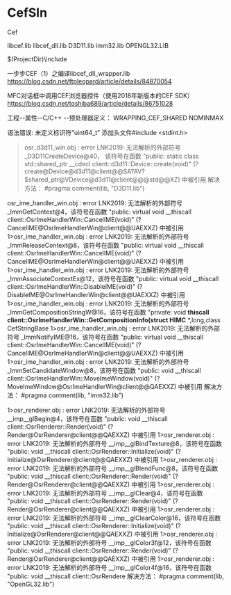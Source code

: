 # CefSln
Cef

libcef.lib
libcef_dll.lib
D3D11.lib
imm32.lib
OPENGL32.LIB

$(ProjectDir)\include 

一步步CEF（1）之编译libcef_dll_wrapper.lib
https://blog.csdn.net/ftpleopard/article/details/84870054

MFC对话框中调用CEF浏览器控件（使用2018年新版本的CEF SDK）
https://blog.csdn.net/toshiba689/article/details/86751028

工程--属性--C/C++  --预处理器定义：
WRAPPING_CEF_SHARED
NOMINMAX

语法错误: 未定义标识符“uint64_t”
添加头文件#include <stdint.h>

>osr_d3d11_win.obj : error LNK2019: 无法解析的外部符号 _D3D11CreateDevice@40，
该符号在函数 "public: static class std::shared_ptr<class client::d3d11::Device> 
__cdecl client::d3d11::Device::create(void)" (?create@Device@d3d11@client@@SA?AV?$shared_ptr@VDevice@d3d11@client@@@std@@XZ) 中被引用
解决方法：
#pragma comment(lib, "D3D11.lib")

osr_ime_handler_win.obj : error LNK2019: 无法解析的外部符号 _ImmGetContext@4，该符号在函数 "public: virtual void __thiscall client::OsrImeHandlerWin::CancelIME(void)" (?CancelIME@OsrImeHandlerWin@client@@UAEXXZ) 中被引用
1>osr_ime_handler_win.obj : error LNK2019: 无法解析的外部符号 _ImmReleaseContext@8，该符号在函数 "public: virtual void __thiscall client::OsrImeHandlerWin::CancelIME(void)" (?CancelIME@OsrImeHandlerWin@client@@UAEXXZ) 中被引用
1>osr_ime_handler_win.obj : error LNK2019: 无法解析的外部符号 _ImmAssociateContextEx@12，该符号在函数 "public: virtual void __thiscall client::OsrImeHandlerWin::DisableIME(void)" (?DisableIME@OsrImeHandlerWin@client@@UAEXXZ) 中被引用
1>osr_ime_handler_win.obj : error LNK2019: 无法解析的外部符号 _ImmGetCompositionStringW@16，该符号在函数 "private: void __thiscall client::OsrImeHandlerWin::GetCompositionInfo(struct HIMC__ *,long,class CefStringBase<struct CefStringTraitsUTF16> 
1>osr_ime_handler_win.obj : error LNK2019: 无法解析的外部符号 _ImmNotifyIME@16，该符号在函数 "public: virtual void __thiscall client::OsrImeHandlerWin::CancelIME(void)" (?CancelIME@OsrImeHandlerWin@client@@UAEXXZ) 中被引用
1>osr_ime_handler_win.obj : error LNK2019: 无法解析的外部符号 _ImmSetCandidateWindow@8，该符号在函数 "public: void __thiscall client::OsrImeHandlerWin::MoveImeWindow(void)" (?MoveImeWindow@OsrImeHandlerWin@client@@QAEXXZ) 中被引用
解决方法：
#pragma comment(lib, "imm32.lib")

1>osr_renderer.obj : error LNK2019: 无法解析的外部符号 __imp__glBegin@4，该符号在函数 "public: void __thiscall client::OsrRenderer::Render(void)" (?Render@OsrRenderer@client@@QAEXXZ) 中被引用
1>osr_renderer.obj : error LNK2019: 无法解析的外部符号 __imp__glBindTexture@8，该符号在函数 "public: void __thiscall client::OsrRenderer::Initialize(void)" (?Initialize@OsrRenderer@client@@QAEXXZ) 中被引用
1>osr_renderer.obj : error LNK2019: 无法解析的外部符号 __imp__glBlendFunc@8，该符号在函数 "public: void __thiscall client::OsrRenderer::Render(void)" (?Render@OsrRenderer@client@@QAEXXZ) 中被引用
1>osr_renderer.obj : error LNK2019: 无法解析的外部符号 __imp__glClear@4，该符号在函数 "public: void __thiscall client::OsrRenderer::Render(void)" (?Render@OsrRenderer@client@@QAEXXZ) 中被引用
1>osr_renderer.obj : error LNK2019: 无法解析的外部符号 __imp__glClearColor@16，该符号在函数 "public: void __thiscall client::OsrRenderer::Initialize(void)" (?Initialize@OsrRenderer@client@@QAEXXZ) 中被引用
1>osr_renderer.obj : error LNK2019: 无法解析的外部符号 __imp__glColor3f@12，该符号在函数 "public: void __thiscall client::OsrRenderer::Render(void)" (?Render@OsrRenderer@client@@QAEXXZ) 中被引用
1>osr_renderer.obj : error LNK2019: 无法解析的外部符号 __imp__glColor4f@16，该符号在函数 "public: void __thiscall client::OsrRendere
解决方法：
#pragma comment(lib, "OpenGL32.lib")
